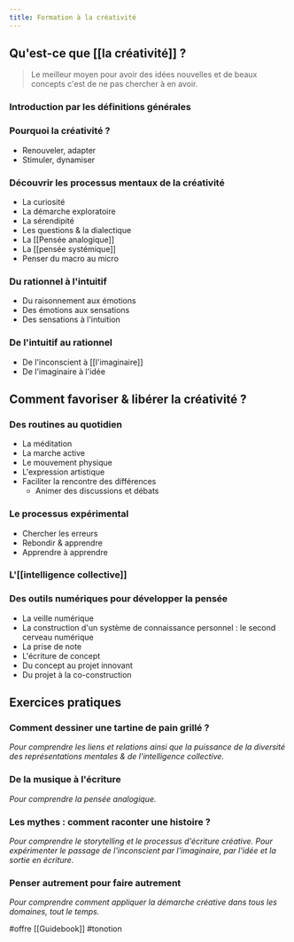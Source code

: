 ```yaml
---
title: Formation à la créativité
---
```

## Qu'est-ce que [[la créativité]]  ?

> Le meilleur moyen pour avoir des idées nouvelles et de beaux concepts c'est de ne pas chercher à en avoir.


### Introduction par les définitions générales

### Pourquoi la créativité ?

- Renouveler, adapter
- Stimuler, dynamiser


### Découvrir les processus mentaux de la créativité

- La curiosité
- La démarche exploratoire
- La sérendipité
- Les questions & la dialectique
- La [[Pensée analogique]]
- La [[pensée systémique]]
- Penser du macro au micro


### Du rationnel à l'intuitif

- Du raisonnement aux émotions
- Des émotions aux sensations
- Des sensations à l'intuition


### De l'intuitif au rationnel

- De l'inconscient à [[l'imaginaire]]
- De l'imaginaire à l'idée


## Comment favoriser & libérer la créativité ?

### Des routines au quotidien

- La méditation
- La marche active
- Le mouvement physique
- L'expression artistique
- Faciliter la rencontre des différences
	- Animer des discussions et débats


### Le processus expérimental

- Chercher les erreurs
- Rebondir & apprendre
- Apprendre à apprendre


### L'[[intelligence collective]]

### Des outils numériques pour développer la pensée

- La veille numérique
- La construction d'un système de connaissance personnel : le second cerveau numérique
- La prise de note
- L'écriture de concept
- Du concept au projet innovant
- Du projet à la co-construction


## Exercices pratiques

### Comment dessiner une tartine de pain grillé ?
_Pour comprendre les liens et relations ainsi que la puissance de la diversité des représentations mentales & de l'intelligence collective._

### De la musique à l'écriture
 _Pour comprendre la pensée analogique._
 
### Les mythes : comment raconter une histoire ?
_Pour comprendre le storytelling et le processus d'écriture créative._
 _Pour expérimenter le passage de l'inconscient par l'imaginaire, par l'idée et la sortie en écriture._
 
### Penser autrement pour faire autrement
 _Pour comprendre comment appliquer la démarche créative dans tous les domaines, tout le temps._
 

#offre [[Guidebook]] #tonotion 